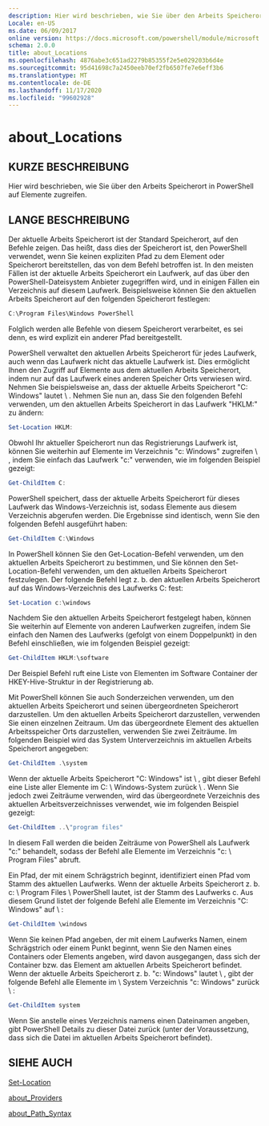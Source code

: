 ```yaml
---
description: Hier wird beschrieben, wie Sie über den Arbeits Speicherort in PowerShell auf Elemente zugreifen.
Locale: en-US
ms.date: 06/09/2017
online version: https://docs.microsoft.com/powershell/module/microsoft.powershell.core/about/about_locations?view=powershell-7.2&WT.mc_id=ps-gethelp
schema: 2.0.0
title: about_Locations
ms.openlocfilehash: 4876abe3c651ad2279b85355f2e5e029203b6d4e
ms.sourcegitcommit: 95d41698c7a2450eeb70ef2fb6507fe7e6eff3b6
ms.translationtype: MT
ms.contentlocale: de-DE
ms.lasthandoff: 11/17/2020
ms.locfileid: "99602928"
---
```

# <a name="about_locations"></a>about_Locations

## <a name="short-description"></a>KURZE BESCHREIBUNG
Hier wird beschrieben, wie Sie über den Arbeits Speicherort in PowerShell auf Elemente zugreifen.

## <a name="long-description"></a>LANGE BESCHREIBUNG

Der aktuelle Arbeits Speicherort ist der Standard Speicherort, auf den Befehle zeigen.
Das heißt, dass dies der Speicherort ist, den PowerShell verwendet, wenn Sie keinen expliziten Pfad zu dem Element oder Speicherort bereitstellen, das von dem Befehl betroffen ist. In den meisten Fällen ist der aktuelle Arbeits Speicherort ein Laufwerk, auf das über den PowerShell-Dateisystem Anbieter zugegriffen wird, und in einigen Fällen ein Verzeichnis auf diesem Laufwerk.
Beispielsweise können Sie den aktuellen Arbeits Speicherort auf den folgenden Speicherort festlegen:

```powershell
C:\Program Files\Windows PowerShell
```

Folglich werden alle Befehle von diesem Speicherort verarbeitet, es sei denn, es wird explizit ein anderer Pfad bereitgestellt.

PowerShell verwaltet den aktuellen Arbeits Speicherort für jedes Laufwerk, auch wenn das Laufwerk nicht das aktuelle Laufwerk ist. Dies ermöglicht Ihnen den Zugriff auf Elemente aus dem aktuellen Arbeits Speicherort, indem nur auf das Laufwerk eines anderen Speicher Orts verwiesen wird.
Nehmen Sie beispielsweise an, dass der aktuelle Arbeits Speicherort "C: Windows" lautet \\ . Nehmen Sie nun an, dass Sie den folgenden Befehl verwenden, um den aktuellen Arbeits Speicherort in das Laufwerk "HKLM:" zu ändern:

```powershell
Set-Location HKLM:
```

Obwohl Ihr aktueller Speicherort nun das Registrierungs Laufwerk ist, können Sie weiterhin auf Elemente im Verzeichnis "c: Windows" zugreifen \\ , indem Sie einfach das Laufwerk "c:" verwenden, wie im folgenden Beispiel gezeigt:

```powershell
Get-ChildItem C:
```

PowerShell speichert, dass der aktuelle Arbeits Speicherort für dieses Laufwerk das Windows-Verzeichnis ist, sodass Elemente aus diesem Verzeichnis abgerufen werden. Die Ergebnisse sind identisch, wenn Sie den folgenden Befehl ausgeführt haben:

```powershell
Get-ChildItem C:\Windows
```

In PowerShell können Sie den Get-Location-Befehl verwenden, um den aktuellen Arbeits Speicherort zu bestimmen, und Sie können den Set-Location-Befehl verwenden, um den aktuellen Arbeits Speicherort festzulegen. Der folgende Befehl legt z. b. den aktuellen Arbeits Speicherort auf das Windows-Verzeichnis des Laufwerks C: fest:

```powershell
Set-Location c:\windows
```

Nachdem Sie den aktuellen Arbeits Speicherort festgelegt haben, können Sie weiterhin auf Elemente von anderen Laufwerken zugreifen, indem Sie einfach den Namen des Laufwerks (gefolgt von einem Doppelpunkt) in den Befehl einschließen, wie im folgenden Beispiel gezeigt:

```powershell
Get-ChildItem HKLM:\software
```

Der Beispiel Befehl ruft eine Liste von Elementen im Software Container der HKEY-Hive-Struktur in der Registrierung ab.

Mit PowerShell können Sie auch Sonderzeichen verwenden, um den aktuellen Arbeits Speicherort und seinen übergeordneten Speicherort darzustellen. Um den aktuellen Arbeits Speicherort darzustellen, verwenden Sie einen einzelnen Zeitraum. Um das übergeordnete Element des aktuellen Arbeitsspeicher Orts darzustellen, verwenden Sie zwei Zeiträume. Im folgenden Beispiel wird das System Unterverzeichnis im aktuellen Arbeits Speicherort angegeben:

```powershell
Get-ChildItem .\system
```

Wenn der aktuelle Arbeits Speicherort "C: Windows" ist \\ , gibt dieser Befehl eine Liste aller Elemente im C: \\ Windows-System zurück \\ . Wenn Sie jedoch zwei Zeiträume verwenden, wird das übergeordnete Verzeichnis des aktuellen Arbeitsverzeichnisses verwendet, wie im folgenden Beispiel gezeigt:

```powershell
Get-ChildItem ..\"program files"
```

In diesem Fall werden die beiden Zeiträume von PowerShell als Laufwerk "c:" behandelt, sodass der Befehl alle Elemente im Verzeichnis "c: \\ Program Files" abruft.

Ein Pfad, der mit einem Schrägstrich beginnt, identifiziert einen Pfad vom Stamm des aktuellen Laufwerks. Wenn der aktuelle Arbeits Speicherort z. b. c: \\ Program Files \\ PowerShell lautet, ist der Stamm des Laufwerks c. Aus diesem Grund listet der folgende Befehl alle Elemente im Verzeichnis "C: Windows" auf \\ :

```powershell
Get-ChildItem \windows
```

Wenn Sie keinen Pfad angeben, der mit einem Laufwerks Namen, einem Schrägstrich oder einem Punkt beginnt, wenn Sie den Namen eines Containers oder Elements angeben, wird davon ausgegangen, dass sich der Container bzw. das Element am aktuellen Arbeits Speicherort befindet. Wenn der aktuelle Arbeits Speicherort z. b. "c: Windows" lautet \\ , gibt der folgende Befehl alle Elemente im \\ System Verzeichnis "c: Windows" zurück \\ :

```powershell
Get-ChildItem system
```

Wenn Sie anstelle eines Verzeichnis namens einen Dateinamen angeben, gibt PowerShell Details zu dieser Datei zurück (unter der Voraussetzung, dass sich die Datei im aktuellen Arbeits Speicherort befindet).

## <a name="see-also"></a>SIEHE AUCH

[Set-Location](xref:Microsoft.PowerShell.Management.Set-Location)

[about_Providers](about_Providers.md)

[about_Path_Syntax](about_Path_Syntax.md)

